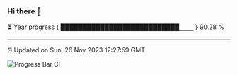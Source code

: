 ### Hi there 👋

⏳ Year progress { ███████████████████████████▁▁▁ } 90.28 %

---

⏰ Updated on Sun, 26 Nov 2023 12:27:59 GMT

![Progress Bar CI](https://github.com/liununu/liununu/workflows/Progress%20Bar%20CI/badge.svg)
